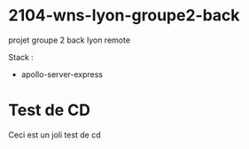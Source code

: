 # 2104-wns-lyon-groupe2-back

projet groupe 2 back lyon remote

Stack :

- apollo-server-express

# Test de CD

Ceci est un joli test de cd
